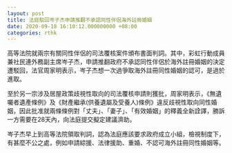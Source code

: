 ```yaml
---
layout: post
title: 法庭駁回岑子杰申請推翻不承認同性伴侶海外註冊婚姻
date: 2020-09-18 16:10:12.000000000 +08:00
categories: rthk
---
```


高等法院就兩宗有關同性伴侶的司法覆核案件頒布書面判詞。其中，彩虹行動成員兼社民連外務副主席岑子杰，申請推翻政府不承認同性伴侶於海外註冊婚姻的決定遭駁回，法官周家明表示，岑子杰想一次過爭取海外註冊同性婚姻的認可，是過於進取。

至於另一宗涉及居屋政策歧視性取向的司法覆核申請則獲批，周家明表示，《無遺囑者遺產條例》及《財產繼承(供養遺屬及受養人)條例》違反歧視性取向同性婚姻，因此批准就兩條條例對「丈夫」、「妻子」、「有效婚姻」的釋義全新詮譯，勝訴一方需要在28天內，向法庭提交擬定建議濟助。

岑子杰早上到高等法院領取判詞，認為法庭應該要求政府成立小組，檢視制度下，有甚麼不公之處，例如申請綜援、法律援助、重婚、不認可海外註冊同性婚姻等。
